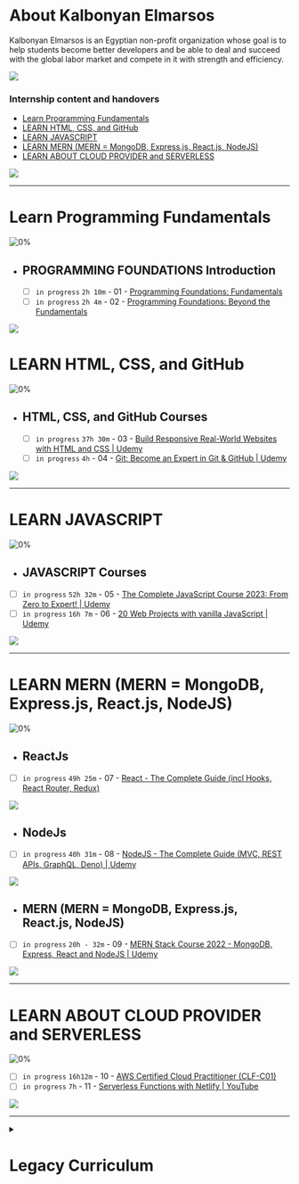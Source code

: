 # About Kalbonyan Elmarsos

 Kalbonyan Elmarsos is an Egyptian non-profit organization whose goal is to help students become better developers and be able to deal and succeed with the global labor market and compete in it with strength and efficiency.
 <br/>

 <a href="https://www.linkedin.com/company/%D9%83%D8%A7%D9%84%D8%A8%D9%86%D9%8A%D8%A7%D9%86-%D8%A7%D9%84%D9%85%D8%B1%D8%B5%D9%88%D8%B5/" target="_blank"><img src="https://img.shields.io/badge/-Kalbonyan%20Elmarsos-0077B5?style=for-the-badge&logo=Linkedin&logoColor=white"/></a>

### Internship content and handovers

- [Learn Programming Fundamentals](https://github.com/RaheemAmer/Kalbonyan-Elmarsos-3rd-Patch/blob/main/Learn%20Programming%20Fundamentals.md)
- [LEARN HTML, CSS, and GitHub](https://github.com/RaheemAmer/Kalbonyan-Elmarsos-3rd-Patch/blob/main/LEARN%20HTML%2C%20CSS%2C%20and%20GitHub.md)
- [LEARN JAVASCRIPT](https://github.com/RaheemAmer/Kalbonyan-Elmarsos-3rd-Patch/blob/main/LEARN%20JAVASCRIPT.md)
- [LEARN MERN (MERN = MongoDB, Express.js, React.js, NodeJS)](https://github.com/RaheemAmer/Kalbonyan-Elmarsos-3rd-Patch/blob/main/LEARN%20MERN%20(MERN%20%3D%20MongoDB%2C%20Express.js%2C%20React.js%2C%20NodeJS).md)
- [LEARN ABOUT CLOUD PROVIDER and SERVERLESS](https://github.com/RaheemAmer/Kalbonyan-Elmarsos-3rd-Patch/blob/main/LEARN%20ABOUT%20CLOUD%20PROVIDER%20and%20SERVERLESS.md)

<img src="https://img.shields.io/badge/Total%20Number%20Of%20Hours%20For%20All%20Courses-%2B200h-blue">

- - - -
<!-- Fundamentals -->
# Learn Programming Fundamentals

![0%](https://progress-bar.dev/0/?title=Done)
<br />

- ## PROGRAMMING FOUNDATIONS Introduction

  - [ ] `in progress` `2h 10m` - 01 - [Programming Foundations: Fundamentals](https://www.linkedin.com/learning/programming-foundations-fundamentals-3/the-fundamentals-of-programming?autoplay=true&contextUrn=urn%3Ali%3AlyndaLearningPath%3A56db2b643dd5596be4e4989b)
  - [ ] `in progress` `2h 4m` - 02 - [Programming Foundations: Beyond the Fundamentals](https://www.linkedin.com/learning/programming-foundations-beyond-the-fundamentals/broadening-your-knowledge-of-programming-fundamentals?autoplay=true&contextUrn=urn%3Ali%3AlyndaLearningPath%3A56db2b643dd5596be4e4989b)

<img src="https://img.shields.io/badge/Total%20Number%20Of%20Hours%20For%20This%20Courses-4h14m-blue">

#
<!-- HTML, CSS, and GitHub -->
# LEARN HTML, CSS, and GitHub

![0%](https://progress-bar.dev/0/?title=Done)
<br />

- ## HTML, CSS, and GitHub Courses

  - [ ] `in progress` `37h 30m` - 03 - [Build Responsive Real-World Websites with HTML and CSS | Udemy](https://www.udemy.com/course/design-and-develop-a-killer-website-with-html5-and-css3/)
  - [ ] `in progress` `4h` - 04 - [Git: Become an Expert in Git & GitHub | Udemy](https://www.udemy.com/course/git-expert-4-hours/)

<img src="https://img.shields.io/badge/Total%20Number%20Of%20Hours%20For%20This%20Courses-41h30m-blue">

- - - -
<!-- LEARN JAVASCRIPT -->
# LEARN JAVASCRIPT

![0%](https://progress-bar.dev/0/?title=Done)
<br />

- ## JAVASCRIPT Courses

- [ ]  `in progress` `52h 32m` - 05 - [The Complete JavaScript Course 2023: From Zero to Expert! | Udemy](https://www.udemy.com/course/javascript-the-complete-guide-2020-beginner-advanced/)
- [ ]  `in progress` `16h 7m` - 06 - [20 Web Projects with vanilla JavaScript | Udemy](https://www.udemy.com/course/web-projects-with-vanilla-javascript/)

<img src="https://img.shields.io/badge/Total%20Number%20Of%20Hours%20For%20This%20Courses-68h-blue">

- - - -
<!-- MERN -->
# LEARN MERN (MERN = MongoDB, Express.js, React.js, NodeJS)

![0%](https://progress-bar.dev/0/?title=Done)

- ## ReactJs

- [ ]  `in progress` `49h 25m` - 07 - [React - The Complete Guide (incl Hooks, React Router, Redux)](https://www.udemy.com/course/react-the-complete-guide-incl-redux/)

<img src="https://img.shields.io/badge/Total%20Number%20Of%20Hours%20For%20This%20Courses-69h-blue">

- ## NodeJs

- [ ]  `in progress` `40h 31m` - 08 - [NodeJS - The Complete Guide (MVC, REST APIs, GraphQL, Deno) | Udemy](https://www.udemy.com/course/nodejs-the-complete-guide/)

<img src="https://img.shields.io/badge/Total%20Number%20Of%20Hours%20For%20This%20Courses-40h31m-blue">

- ## MERN (MERN = MongoDB, Express.js, React.js, NodeJS)

- [ ]  `in progress` `20h - 32m` - 09 - [MERN Stack Course 2022 - MongoDB, Express, React and NodeJS | Udemy](https://www.udemy.com/course/mern-stack-course-mongodb-express-react-and-nodejs/)

<img src="https://img.shields.io/badge/Total%20Number%20Of%20Hours%20For%20This%20Courses-110h-blue">

- - - -
<!-- SERVERLESS -->
# LEARN ABOUT CLOUD PROVIDER and SERVERLESS

![0%](https://progress-bar.dev/0/?title=Done)

- [ ]  `in progress` `16h12m` - 10 - [AWS Certified Cloud Practitioner (CLF-C01)](https://acloud.guru/overview/aws--certified-cloud-practitioner)
- [ ]  `in progress` `7h` - 11 - [Serverless Functions with Netlify | YouTube](https://www.youtube.com/watch?v=AfAZ33XjIBU)

<img src="https://img.shields.io/badge/Total%20Number%20Of%20Hours%20For%20This%20Courses-23h-blue">

- - - -
<!-- Legacy Curriculum -->

<details>
<summary>
<h1> Legacy Curriculum </h1>
</summary>

# LEARN Programming Foundations

1. [Programming Foundations: Fundamentals (2h 10m)](https://www.linkedin.com/learning/programming-foundations-fundamentals-3?contextUrn=urn%3Ali%3AlyndaLearningPath%3A56db2b643dd5596be4e4989b)

2. [Programming Foundations: Beyond the Fundamentals (2h 4m)](https://www.linkedin.com/learning/programming-foundations-beyond-the-fundamentals?contextUrn=urn%3Ali%3AlyndaLearningPath%3A56db2b643dd5596be4e4989b)

3. [Programming Foundations: Object-Oriented Design (2h 40m)](https://www.linkedin.com/learning/programming-foundations-object-oriented-design-3?contextUrn=urn%3Ali%3AlyndaLearningPath%3A56db2b643dd5596be4e4989b)

4. [Programming Foundations: Data Structures (2h 20m)](https://www.linkedin.com/learning/programming-foundations-data-structures-2?contextUrn=urn%3Ali%3AlyndaLearningPath%3A56db2b643dd5596be4e4989b)

5. [Programming Foundations: Algorithms (1h 45m)](https://www.linkedin.com/learning/programming-foundations-algorithms?contextUrn=urn%3Ali%3AlyndaLearningPath%3A56db2b643dd5596be4e4989b)

6. [Programming Foundations: Design Patterns (1h 44m)](https://www.linkedin.com/learning/programming-foundations-design-patterns-2?contextUrn=urn%3Ali%3AlyndaLearningPath%3A56db2b643dd5596be4e4989b)

7. [Programming Foundations: Databases (1h 25m)](https://www.linkedin.com/learning/programming-foundations-databases-2?contextUrn=urn%3Ali%3AlyndaLearningPath%3A56db2b643dd5596be4e4989b)

8. [Programming Foundations: APIs and Web Services (1h 14m)](https://www.linkedin.com/learning/programming-foundations-apis-and-web-services?contextUrn=urn%3Ali%3AlyndaLearningPath%3A56db2b643dd5596be4e4989b)

9. [Programming Foundations: Software Testing/QA (0h 53m)](https://www.linkedin.com/learning/programming-foundations-software-testing-qa?contextUrn=urn%3Ali%3AlyndaLearningPath%3A56db2b643dd5596be4e4989b)

10. [Learning GitHub (2h 11m)](https://www.linkedin.com/learning/learning-github)

# LEARN HTML and CSS

1. [Build Responsive Real-World Websites with HTML and CSS](https://www.udemy.com/course/design-and-develop-a-killer-website-with-html5-and-css3)

# LEARN JAVASCRIPT (REACT AND NODE)

1. JavaScript - Select one of these 2 courses to complete
    1. [The Complete JavaScript Course 2022: From Zero to Expert!](https://www.udemy.com/course/the-complete-javascript-course/)
    2. [The Modern JavaScript Bootcamp](https://www.udemy.com/course/modern-javascript/)
2. ReactJs - Select one of these 2 courses to complete
    1. [React - The Complete Guide (incl Hooks, React Router, Redux)](https://www.udemy.com/course/react-the-complete-guide-incl-redux/)
    2. [Complete React Developer in 2022 (w/ Redux, Hooks, GraphQL](https://www.udemy.com/course/complete-react-developer-zero-to-mastery/)
3. NodeJs - Select one of these 2 courses to complete
    1. [Complete NodeJS Developer in 2022 (GraphQL, MongoDB, + more)](https://www.udemy.com/course/complete-nodejs-developer-zero-to-mastery/)
    2. [The Complete Node.js Developer Course (3rd Edition)](https://www.udemy.com/course/the-complete-nodejs-developer-course-2/)

# LEARN ABOUT CLOUD PROVIDER (AWS)

1. [AWS Certified Cloud Practitioner (CLF-C01) (16h12 m)](https://acloud.guru/overview/aws--certified-cloud-practitioner)
  
2. [AWS Certified Solutions Architect Associate (45h 0m)](https://acloudguru.com/course/aws-certified-solutions-architect-associate-saa-c02)

# LEARN SERVERLESS

1. [Serverless Stack - The Basics](https://sst.dev/guide.html)

 </details>
